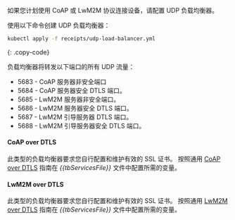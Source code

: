 如果您计划使用 CoAP 或 LwM2M 协议连接设备，请配置 UDP 负载均衡器。

使用以下命令创建 UDP 负载均衡器：

```bash
kubectl apply -f receipts/udp-load-balancer.yml
```
{: .copy-code}

负载均衡器将转发以下端口的所有 UDP 流量：

* 5683 - CoAP 服务器非安全端口
* 5684 - CoAP 服务器安全 DTLS 端口。
* 5685 - LwM2M 服务器非安全端口。
* 5686 - LwM2M 服务器安全 DTLS 端口。
* 5687 - LwM2M 引导服务器 DTLS 端口。
* 5688 - LwM2M 引导服务器安全 DTLS 端口。

#### CoAP over DTLS

此类型的负载均衡器要求您自行配置和维护有效的 SSL 证书。
按照通用 [CoAP over DTLS](/docs/{{docsPrefix}}user-guide/coap-over-dtls) 指南在 *{{tbServicesFile}}* 文件中配置所需的变量。

#### LwM2M over DTLS

此类型的负载均衡器要求您自行配置和维护有效的 SSL 证书。
按照通用 [LwM2M over DTLS](/docs/{{docsPrefix}}user-guide/ssl/lwm2m-over-dtls/) 指南在 *{{tbServicesFile}}* 文件中配置所需的变量。